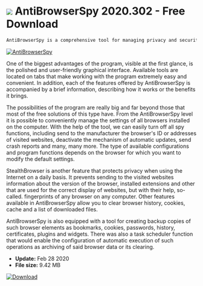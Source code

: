 # ![](https://cdn.softexe.net/static/icon/0/antibrowserspy-8970.png) AntiBrowserSpy 2020.302 - Free Download

```sh
AntiBrowserSpy is a comprehensive tool for managing privacy and security settings of web browsers installed in the system, removing traces of browsed pages and archiving settings.
```
[![AntiBrowserSpy](https://gallery.dpcdn.pl/imgc/Tools/6904/g_-_420x350_1.5_-_x20130819131005_0.png)](https://softexe.net/win/security-privacy/data-protection/antibrowserspy:hagR.html)

One of the biggest advantages of the program, visible at the first glance, is the polished and user-friendly graphical interface. Available tools are located on tabs that make working with the program extremely easy and convenient. In addition, each of the features offered by AntiBrowserSpy is accompanied by a brief information, describing how it works or the benefits it brings. 
 
 The possibilities of the program are really big and far beyond those that most of the free solutions of this type have. From the AntiBrowserSpy level it is possible to conveniently manage the settings of all browsers installed on the computer. With the help of the tool, we can easily turn off all spy functions, including send to the manufacturer the browser's ID or addresses of visited websites, deactivate the mechanism of automatic updates, send crash reports and many, many more. The type of available configurations and program functions depends on the browser for which you want to modify the default settings.
 
 StealthBrowser is another feature that protects privacy when using the Internet on a daily basis. It prevents sending to the visited websites information about the version of the browser, installed extensions and other that are used for the correct display of websites, but with their help, so-called. fingerprints of any browser on any computer. Other features available in AntiBrowserSpy allow you to clear browser history, cookies, cache and a list of downloaded files.
 
 AntiBrowserSpy is also equipped with a tool for creating backup copies of such browser elements as bookmarks, cookies, passwords, history, certificates, plugins and widgets. There was also a task scheduler function that would enable the configuration of automatic execution of such operations as archiving of said browser data or its clearing.


- **Update:** Feb 28 2020
- **File size:** 9.42 MB

[![Download](https://cdn.softexe.net/static/img/download.png)](https://softexe.net/win/security-privacy/data-protection/antibrowserspy:hagR.html)

